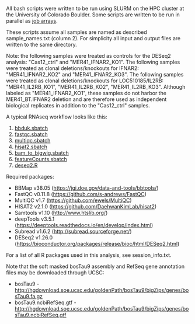 All bash scripts were written to be run using SLURM on the HPC cluster at the University of Colorado Boulder. Some scripts are written to be run in parallel as [job arrays](https://slurm.schedmd.com/job_array.html).

These scripts assume all samples are named as described sample_names.txt (column 2). For simplicity all input and output files are written to the same directory.

Note: the following samples were treated as controls for the DESeq2 analysis: "Cas12_ctrl" and "MER41_IFNAR2_KO1". The following samples were treated as clonal deletions/knockouts for IFNAR2: "MER41_IFNAR2_KO2" and "MER41_IFNAR2_KO3". The following samples were treated as clonal deletions/knockouts for LOC510185/IL2RB: "MER41_IL2RB_KO1", "MER41_IL2RB_KO2", "MER41_IL2RB_KO3". Although labeled as "MER41_IFNAR2_KO1", these samples do not harbor the MER41_BT.IFNAR2 deletion and are therefore used as independent biological replicates in addition to the "Cas12_ctrl" samples.

A typical RNAseq workflow looks like this:
1. [bbduk.sbatch]()
2. [fastqc.sbatch]()
3. [multiqc.sbatch]()
4. [hisat2.sbatch]()
5. [bam_to_bigwig.sbatch]()
6. [featureCounts.sbatch]()
7. [deseq2.R]()

Required packages:
* BBMap v38.05 (https://jgi.doe.gov/data-and-tools/bbtools/)
* FastQC v0.11.8 (https://github.com/s-andrews/FastQC)
* MultiQC v1.7 (https://github.com/ewels/MultiQC)
* HISAT2 v2.1.0 (https://github.com/DaehwanKimLab/hisat2)
* Samtools v1.10 (http://www.htslib.org/)
* deepTools v3.5.1 (https://deeptools.readthedocs.io/en/develop/index.html)
* Subread v1.6.2 (http://subread.sourceforge.net/)
* DESeq2 v1.26.0 (https://bioconductor.org/packages/release/bioc/html/DESeq2.html)

For a list of all R packages used in this analysis, see session_info.txt.

Note that the soft masked bosTau9 assembly and RefSeq gene annotation files may be downloaded through UCSC:
* bosTau9 - http://hgdownload.soe.ucsc.edu/goldenPath/bosTau9/bigZips/genes/bosTau9.fa.gz
* bosTau9.ncbiRefSeq.gtf - http://hgdownload.soe.ucsc.edu/goldenPath/bosTau9/bigZips/genes/bosTau9.ncbiRefSeq.gtf